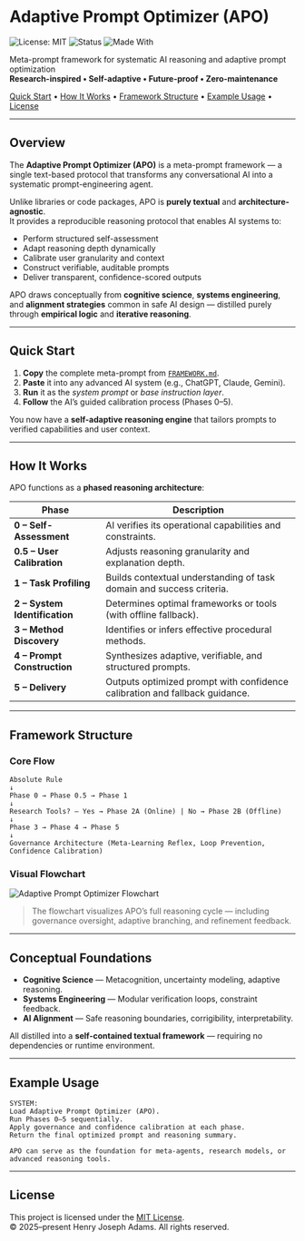 # Adaptive Prompt Optimizer (APO)

![License: MIT](https://img.shields.io/badge/license-MIT-blue.svg)
![Status](https://img.shields.io/badge/status-Stable-success.svg)
![Made With](https://img.shields.io/badge/made_with-Empirical_Logic-black.svg)

Meta-prompt framework for systematic AI reasoning and adaptive prompt optimization  
**Research-inspired • Self-adaptive • Future-proof • Zero-maintenance**

[Quick Start](#quick-start) • [How It Works](#how-it-works) • [Framework Structure](#framework-structure) • [Example Usage](#example-usage) • [License](#license)

---

## Overview

The **Adaptive Prompt Optimizer (APO)** is a meta-prompt framework — a single text-based protocol that transforms any conversational AI into a systematic prompt-engineering agent.

Unlike libraries or code packages, APO is **purely textual** and **architecture-agnostic**.  
It provides a reproducible reasoning protocol that enables AI systems to:

- Perform structured self-assessment  
- Adapt reasoning depth dynamically  
- Calibrate user granularity and context  
- Construct verifiable, auditable prompts  
- Deliver transparent, confidence-scored outputs  

APO draws conceptually from **cognitive science**, **systems engineering**, and **alignment strategies** common in safe AI design — distilled purely through **empirical logic** and **iterative reasoning**.

---

## Quick Start

1. **Copy** the complete meta-prompt from [`FRAMEWORK.md`](./FRAMEWORK.md).  
2. **Paste** it into any advanced AI system (e.g., ChatGPT, Claude, Gemini).  
3. **Run** it as the *system prompt* or *base instruction layer*.  
4. **Follow** the AI’s guided calibration process (Phases 0–5).

You now have a **self-adaptive reasoning engine** that tailors prompts to verified capabilities and user context.

---

## How It Works

APO functions as a **phased reasoning architecture**:

| Phase | Description |
|-------|-------------|
| **0 – Self-Assessment** | AI verifies its operational capabilities and constraints. |
| **0.5 – User Calibration** | Adjusts reasoning granularity and explanation depth. |
| **1 – Task Profiling** | Builds contextual understanding of task domain and success criteria. |
| **2 – System Identification** | Determines optimal frameworks or tools (with offline fallback). |
| **3 – Method Discovery** | Identifies or infers effective procedural methods. |
| **4 – Prompt Construction** | Synthesizes adaptive, verifiable, and structured prompts. |
| **5 – Delivery** | Outputs optimized prompt with confidence calibration and fallback guidance. |

---

## Framework Structure

### Core Flow
```
Absolute Rule  
↓  
Phase 0 → Phase 0.5 → Phase 1  
↓  
Research Tools? — Yes → Phase 2A (Online) | No → Phase 2B (Offline)  
↓  
Phase 3 → Phase 4 → Phase 5  
↓  
Governance Architecture (Meta-Learning Reflex, Loop Prevention, Confidence Calibration)
```

### Visual Flowchart

![Adaptive Prompt Optimizer Flowchart](./assets/APO_Flowchart.png)

> The flowchart visualizes APO’s full reasoning cycle — including governance oversight, adaptive branching, and refinement feedback.

---

## Conceptual Foundations

- **Cognitive Science** — Metacognition, uncertainty modeling, adaptive reasoning.  
- **Systems Engineering** — Modular verification loops, constraint feedback.  
- **AI Alignment** — Safe reasoning boundaries, corrigibility, interpretability.  

All distilled into a **self-contained textual framework** — requiring no dependencies or runtime environment.

---

## Example Usage

```text
SYSTEM:
Load Adaptive Prompt Optimizer (APO).
Run Phases 0–5 sequentially.
Apply governance and confidence calibration at each phase.
Return the final optimized prompt and reasoning summary.

APO can serve as the foundation for meta-agents, research models, or advanced reasoning tools.
```

---

## License

This project is licensed under the [MIT License](./LICENSE).  
© 2025–present Henry Joseph Adams. All rights reserved.
